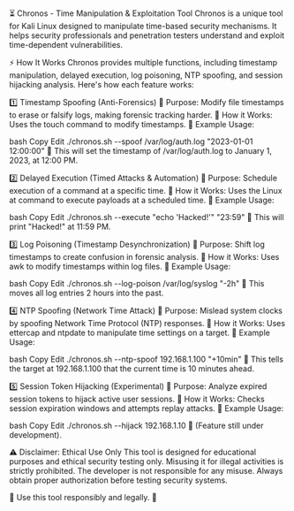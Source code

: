 ⏳ Chronos - Time Manipulation & Exploitation Tool
Chronos is a unique tool for Kali Linux designed to manipulate time-based security mechanisms. It helps security professionals and penetration testers understand and exploit time-dependent vulnerabilities.

⚡ How It Works
Chronos provides multiple functions, including timestamp manipulation, delayed execution, log poisoning, NTP spoofing, and session hijacking analysis. Here's how each feature works:

1️⃣ Timestamp Spoofing (Anti-Forensics)
📌 Purpose: Modify file timestamps to erase or falsify logs, making forensic tracking harder.
📌 How it Works: Uses the touch command to modify timestamps.
📌 Example Usage:

bash
Copy
Edit
./chronos.sh --spoof /var/log/auth.log "2023-01-01 12:00:00"
🔹 This will set the timestamp of /var/log/auth.log to January 1, 2023, at 12:00 PM.

2️⃣ Delayed Execution (Timed Attacks & Automation)
📌 Purpose: Schedule execution of a command at a specific time.
📌 How it Works: Uses the Linux at command to execute payloads at a scheduled time.
📌 Example Usage:

bash
Copy
Edit
./chronos.sh --execute "echo 'Hacked!'" "23:59"
🔹 This will print "Hacked!" at 11:59 PM.

3️⃣ Log Poisoning (Timestamp Desynchronization)
📌 Purpose: Shift log timestamps to create confusion in forensic analysis.
📌 How it Works: Uses awk to modify timestamps within log files.
📌 Example Usage:

bash
Copy
Edit
./chronos.sh --log-poison /var/log/syslog "-2h"
🔹 This moves all log entries 2 hours into the past.

4️⃣ NTP Spoofing (Network Time Attack)
📌 Purpose: Mislead system clocks by spoofing Network Time Protocol (NTP) responses.
📌 How it Works: Uses ettercap and ntpdate to manipulate time settings on a target.
📌 Example Usage:

bash
Copy
Edit
./chronos.sh --ntp-spoof 192.168.1.100 "+10min"
🔹 This tells the target at 192.168.1.100 that the current time is 10 minutes ahead.

5️⃣ Session Token Hijacking (Experimental)
📌 Purpose: Analyze expired session tokens to hijack active user sessions.
📌 How it Works: Checks session expiration windows and attempts replay attacks.
📌 Example Usage:

bash
Copy
Edit
./chronos.sh --hijack 192.168.1.10
🔹 (Feature still under development).

⚠ Disclaimer: Ethical Use Only
This tool is designed for educational purposes and ethical security testing only. Misusing it for illegal activities is strictly prohibited. The developer is not responsible for any misuse. Always obtain proper authorization before testing security systems.

🔹 Use this tool responsibly and legally. 🚀
